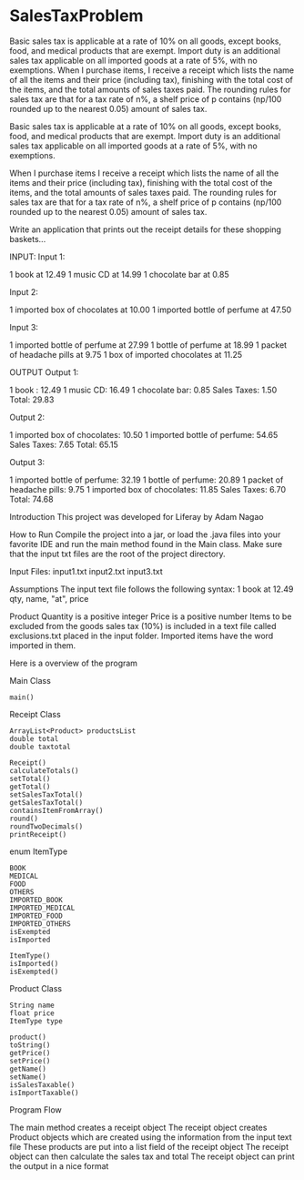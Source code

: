 # SalesTaxProblem
Basic sales tax is applicable at a rate of 10% on all goods, except books, food, and medical products that are exempt. Import duty is an additional sales tax applicable on all imported goods at a rate of 5%, with no exemptions. When I purchase items, I receive a receipt which lists the name of all the items and their price (including tax), finishing with the total cost of the items, and the total amounts of sales taxes paid. The rounding rules for sales tax are that for a tax rate of n%, a shelf price of p contains (np/100 rounded up to the nearest 0.05) amount of sales tax.


Basic sales tax is applicable at a rate of 10% on all goods, except books, food, and medical products that are exempt. 
Import duty is an additional sales tax applicable on all imported goods at a rate of 5%, with no exemptions.

When I purchase items I receive a receipt which lists the name of all the items and their price (including tax), 
finishing with the total cost of the items, and the total amounts of sales taxes paid. The rounding rules for sales tax are that for a tax rate
of n%, a shelf price of p contains (np/100 rounded up to the nearest 0.05) amount of sales tax.

Write an application that prints out the receipt details for these shopping baskets...

INPUT:
Input 1:

1 book at 12.49
1 music CD at 14.99
1 chocolate bar at 0.85

Input 2:

1 imported box of chocolates at 10.00
1 imported bottle of perfume at 47.50

Input 3:

1 imported bottle of perfume at 27.99
1 bottle of perfume at 18.99
1 packet of headache pills at 9.75
1 box of imported chocolates at 11.25

OUTPUT
Output 1:

1 book : 12.49
1 music CD: 16.49
1 chocolate bar: 0.85
Sales Taxes: 1.50
Total: 29.83

Output 2:

1 imported box of chocolates: 10.50
1 imported bottle of perfume: 54.65
Sales Taxes: 7.65
Total: 65.15

Output 3:

1 imported bottle of perfume: 32.19
1 bottle of perfume: 20.89
1 packet of headache pills: 9.75
1 imported box of chocolates: 11.85
Sales Taxes: 6.70
Total: 74.68

Introduction
This project was developed for Liferay by Adam Nagao

How to Run
Compile the project into a jar, or load the .java files into your favorite IDE and run the main method found in the Main class.
Make sure that the input txt files are the root of the project directory. 

Input Files:
input1.txt
input2.txt
input3.txt

Assumptions
The input text file follows the following syntax:
   1 book at 12.49
   qty, name, "at", price
 
Product Quantity is a positive integer
Price is a positive number
Items to be excluded from the goods sales tax (10%) is included in a text file called exclusions.txt placed in the input folder.
Imported items have the word imported in them.

Here is a overview of the program

Main Class

	main()

Receipt Class

	ArrayList<Product> productsList
	double total
	double taxtotal

	Receipt()
	calculateTotals()
	setTotal()
	getTotal()
	setSalesTaxTotal()
	getSalesTaxTotal()
	containsItemFromArray()
	round()
	roundTwoDecimals()
	printReceipt()

  
enum ItemType

	BOOK
	MEDICAL
	FOOD
	OTHERS
	IMPORTED_BOOK
	IMPORTED_MEDICAL
	IMPORTED_FOOD
	IMPORTED_OTHERS
	isExempted
	isImported
	
	ItemType()
	isImported()
	isExempted()
	
Product Class

	String name
	float price
	ItemType type
	
	product()
	toString()
	getPrice()
	setPrice()
	getName()
	setName()
	isSalesTaxable()
	isImportTaxable()
	
	
Program Flow

The main method creates a receipt object
The receipt object creates Product objects which are created using the information from the input text file
These products are put into a list field of the receipt object
The receipt object can then calculate the sales tax and total 
The receipt object can print the output in a nice format
